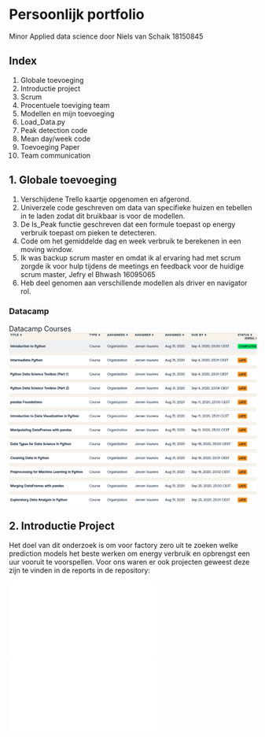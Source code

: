 # Persoonlijk portfolio
Minor Applied data science
door Niels van Schaik 18150845

## Index
1) Globale toevoeging
2) Introductie project
3) Scrum
4) Procentuele toeviging team
5) Modellen en mijn toevoeging
6) Load_Data.py
7) Peak detection code
8) Mean day/week code
10) Toevoeging Paper
11) Team communication

## 1. Globale toevoeging
1) Verschijdene Trello kaartje opgenomen en afgerond.
2) Univerzele code geschreven om data van specifieke huizen en tebellen in te laden zodat dit bruikbaar is voor de modellen.
3) De Is_Peak functie geschreven dat een formule toepast op energy verbruik toepast om pieken te detecteren.
4) Code om het gemiddelde dag en week verbruik te berekenen in een moving window.
5) Ik was backup scrum master en omdat ik al ervaring had met scrum zorgde ik voor hulp tijdens de meetings en feedback voor de huidige scrum master, Jefry el Bhwash 16095065
6) Heb deel genomen aan verschillende modellen als driver en navigator rol.

### Datacamp
Datacamp Courses ![Minor_DataCamp_Courses](Minor_DataCamp_Courses.png)

## 2. Introductie Project
Het doel van dit onderzoek is om voor factory zero uit te zoeken welke prediction models het beste werken om energy verbruik en opbrengst een uur vooruit te voorspellen.
Voor ons waren er ook projecten geweest deze zijn te vinden in de reports in de repository:

![Report_Jan](Factory_Zero_January_2020_Report.pdf) ![Report_Juni](Factory_Zero_June_2020_Report.pdf)
